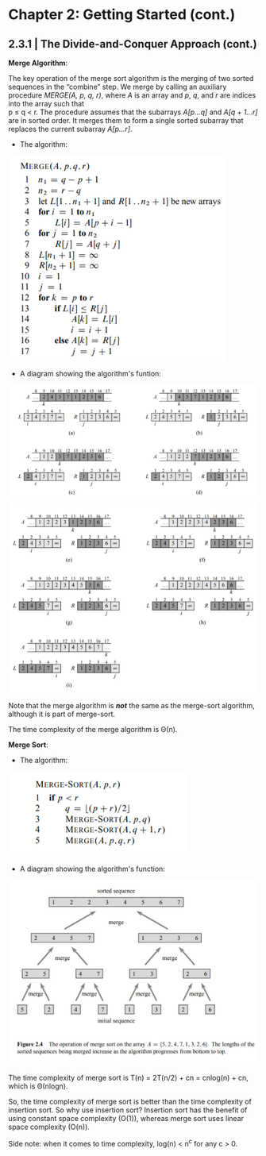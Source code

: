 # Chapter 2: Getting Started (cont.)

## 2.3.1 | The Divide-and-Conquer Approach (cont.)

**Merge Algorithm**:

The key operation of the merge sort algorithm is the merging of two sorted
sequences in the “combine” step. We merge by calling an auxiliary procedure
*MERGE(A, p, q, r)*, where *A* is an array and *p*, *q*, and *r* are indices into the array
such that <br/> p ≤ q < r. The procedure assumes that the subarrays *A[p...q]* and
*A[q + 1...r]* are in sorted order. It merges them to form a single sorted subarray
that replaces the current subarray *A[p...r]*.

- The algorithm:

![](https://github.com/stinsan/CS-4413-Algorithm-Analysis/blob/master/Screenshots/algo-2.png)

- A diagram showing the algorithm's funtion:

![](https://github.com/stinsan/CS-4413-Algorithm-Analysis/blob/master/Screenshots/algo-5.png)
![](https://github.com/stinsan/CS-4413-Algorithm-Analysis/blob/master/Screenshots/algo-6.png)

Note that the merge algorithm is _**not**_ the same as the merge-sort algorithm, although it is part of merge-sort.

The time complexity of the merge algorithm is Θ(n).

**Merge Sort**:

- The algorithm:

![](https://github.com/stinsan/CS-4413-Algorithm-Analysis/blob/master/Screenshots/algo-3.png)

- A diagram showing the algorithm's function:

![](https://github.com/stinsan/CS-4413-Algorithm-Analysis/blob/master/Screenshots/algo-4.png)

The time complexity of merge sort is T(n) = 2T(n/2) + cn = cnlog(n) + cn, which is Θ(nlogn).

So, the time complexity of merge sort is better than the time complexity of insertion sort. So why use insertion sort? Insertion sort has 
the benefit of using constant space complexity (O(1)), whereas merge sort uses linear space complexity (O(n)).

Side note: when it comes to time complexity, log(n) < n<sup>c</sup> for any c > 0.
